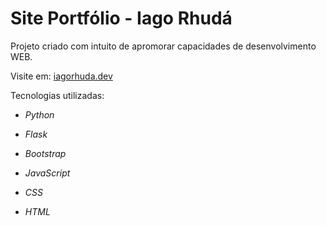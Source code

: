 # Site Portfólio - Iago Rhudá

<body>
    <p>Projeto criado com intuito de apromorar capacidades de desenvolvimento WEB.</p>
    <p>Visite em: <a href="https://iagorhuda.dev" target="_blank">iagorhuda.dev</a></p>
    <p>Tecnologias utilizadas:</p>
<ul>
    <li>
        <i>
        <p>Python</p>
    </li>
    <li>
        <p>Flask</p>
    </li>
    <li>
        <p>Bootstrap</p>
    </li>
    <li>
        <p>JavaScript</p>
    </li>
    <li>
        <p>CSS</p>
    </li>
    <li>
        <p>HTML</p>
    </li>
</ul>
</body>
